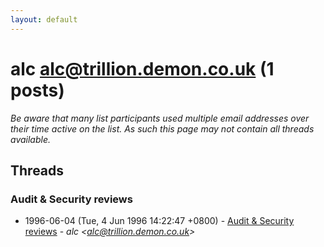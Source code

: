 ```yaml
---
layout: default
---
```


# alc <alc@trillion.demon.co.uk> (1 posts)

_Be aware that many list participants used multiple email addresses over their time active on the list. As such this page may not contain all threads available._

## Threads

### Audit & Security reviews
+ 1996-06-04 (Tue, 4 Jun 1996 14:22:47 +0800) - [Audit & Security reviews](/archive/1996/06/9367cf98d975d4b6bd9be17daba39bdaacb5f320c0323aa99994e18941d7afff) - _alc \<alc@trillion.demon.co.uk\>_

